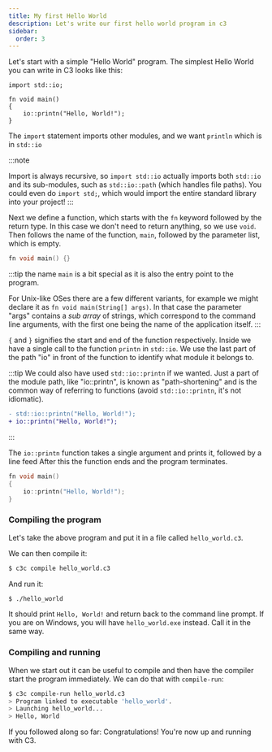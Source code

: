 ```yaml
---
title: My first Hello World
description: Let's write our first hello world program in c3
sidebar:
  order: 3
---
```


Let's start with a simple "Hello World" program. The simplest Hello World you can write in C3 looks like this:

```c3
import std::io;

fn void main()
{
    io::printn("Hello, World!");
}
```
The `import` statement imports other modules, and we want `println` which
is in `std::io`

:::note

Import is always recursive, so `import std::io` actually
imports both `std::io` and its sub-modules, such as `std::io::path` (which 
handles file paths). You could even do `import std;`, which would import the entire standard library into your project!
:::


Next we define a function, which starts with the `fn` keyword followed by the return type. In this case we don't need to return anything, so we use `void`. Then follows the name of the function, `main`, followed by the parameter list, which is empty.
```cpp
fn void main() {}
```

:::tip
the name `main` is a bit special as it is also the entry point to the program.

For Unix-like OSes there are a few different variants, for example we might declare it as `fn void main(String[] args)`. In that case the parameter "args" contains a *sub array* of strings, which correspond to the command line arguments, with the first one being the name of the application itself.
:::


`{` and `}` signifies the start and end of the function respectively. Inside we have a single
call to the function `printn` in `std::io`. We use the last part of the path "io" in front of
the function to identify what module it belongs to.

:::tip
We could also have used `std::io::printn`
if we wanted. Just a part of the module path, like "io::printn", is known as "path-shortening" and is the common way of referring to functions (avoid `std::io::printn`, it's not idiomatic).

```diff lang="cpp"
- std::io::printn("Hello, World!");
+ io::printn("Hello, World!");

```
:::

The `io::printn` function takes a single argument and prints it, followed by a line feed After this the function ends and the program terminates.

```cpp  ins="Hello, World!"
fn void main()
{
    io::printn("Hello, World!");
}

```


### Compiling the program

Let's take the above program and put it in a file called `hello_world.c3`.

We can then compile it:

```bash 
$ c3c compile hello_world.c3
```

And run it:

```bash
$ ./hello_world
```

It should print `Hello, World!` and return back to the command line prompt. 
If you are on Windows, you will have `hello_world.exe` instead. Call it in the same way.

### Compiling and running

When we start out it can be useful to compile and then have the compiler start the
program immediately. We can do that with `compile-run`:

```bash {4}
$ c3c compile-run hello_world.c3
> Program linked to executable 'hello_world'.
> Launching hello_world...
> Hello, World
```

If you followed along so far: Congratulations! You're now up and running with C3.
